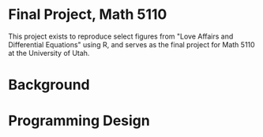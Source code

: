 # Final Project, Math 5110
This project exists to reproduce select figures from "Love Affairs and Differential Equations" using R, and serves as the final project for Math 5110 at the University of Utah. 
# Background
# Programming Design 
